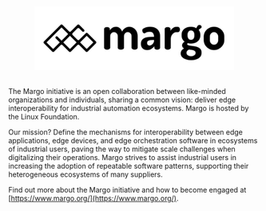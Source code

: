 <p align="center" width="100%"><a href="https://margo.org/"><img src="margo-logo.svg" width="400" alt="margo logo"/></a><br/><br/></p>

The Margo initiative is an open collaboration between like-minded organizations and individuals, sharing a common vision: deliver edge interoperability for industrial automation ecosystems. Margo is hosted by the Linux Foundation.
 
Our mission? Define the mechanisms for interoperability between edge applications, edge devices, and edge orchestration software in ecosystems of industrial users, paving the way to mitigate scale challenges when digitalizing their operations. Margo strives to assist industrial users in increasing the adoption of repeatable software patterns, supporting their heterogeneous ecosystems of many suppliers.
 
Find out more about the Margo initiative and how to become engaged at [https://www.margo.org/](https://www.margo.org/).
